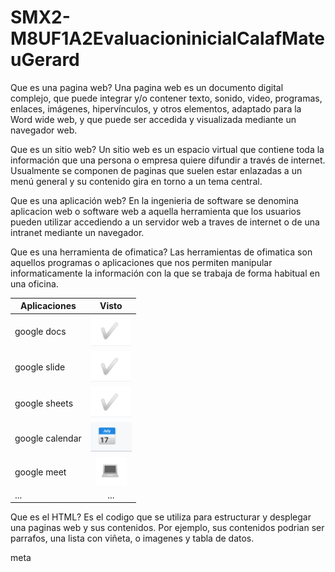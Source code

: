 # SMX2-M8UF1A2EvaluacioninicialCalafMateuGerard

Que es una pagina web? Una pagina web es un documento digital complejo, que puede integrar y/o contener texto, sonido, video, programas, enlaces, imágenes, hipervínculos, y otros elementos, adaptado para la Word wide web, y que puede ser accedida y visualizada mediante un navegador web.

Que es un sitio web? Un sitio web es un espacio virtual que contiene toda la información que una persona o empresa quiere difundir a través de internet. Usualmente se componen de paginas que suelen estar enlazadas a un menú general y su contenido gira en torno a un tema central.

Que es una aplicación web? En la ingenieria de software se denomina aplicacion web o software web a aquella herramienta que los usuarios pueden utilizar accediendo a un servidor web a traves de internet o de una intranet mediante un navegador.

Que es una herramienta de ofimatica? Las herramientas de ofimatica son aquellos programas o aplicaciones que nos permiten manipular informaticamente la información con la que se trabaja de forma habitual en una oficina.

| Aplicaciones | Visto |
| ---------- |:----------:|
|google docs|![Alt text](image-6.png)|
|google slide|![Alt text](image-7.png)|
|google sheets|![Alt text](image-8.png)|
|google calendar|![Alt text](image-9.png)|
|google meet|![Alt text](image-10.png)|
|...|...|

Que es el HTML? Es el codigo que se utiliza para estructurar y desplegar una paginas web y sus contenidos. Por ejemplo, sus contenidos podrian ser parrafos, una lista con viñeta, o imagenes y tabla de datos.

<!DOCTYPE html>
<html lang="en">
<head>
    <meta charset=" UTF-8">
    <meta http-equiv="X-UA-Compatible" content="IE=edge">
    meta


